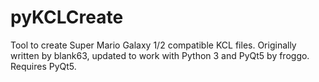 # pyKCLCreate
Tool to create Super Mario Galaxy 1/2 compatible KCL files. Originally written by blank63, updated to work with Python 3 and PyQt5 by froggo.
Requires PyQt5.

